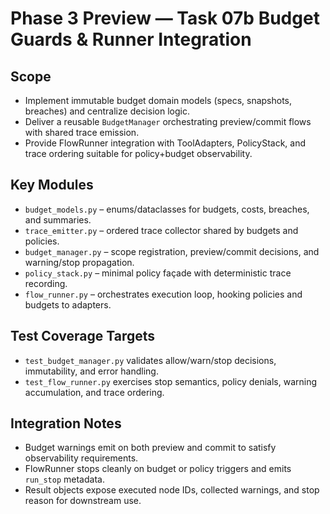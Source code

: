 # Phase 3 Preview — Task 07b Budget Guards & Runner Integration

## Scope
- Implement immutable budget domain models (specs, snapshots, breaches) and centralize decision logic.
- Deliver a reusable `BudgetManager` orchestrating preview/commit flows with shared trace emission.
- Provide FlowRunner integration with ToolAdapters, PolicyStack, and trace ordering suitable for policy+budget observability.

## Key Modules
- `budget_models.py` – enums/dataclasses for budgets, costs, breaches, and summaries.
- `trace_emitter.py` – ordered trace collector shared by budgets and policies.
- `budget_manager.py` – scope registration, preview/commit decisions, and warning/stop propagation.
- `policy_stack.py` – minimal policy façade with deterministic trace recording.
- `flow_runner.py` – orchestrates execution loop, hooking policies and budgets to adapters.

## Test Coverage Targets
- `test_budget_manager.py` validates allow/warn/stop decisions, immutability, and error handling.
- `test_flow_runner.py` exercises stop semantics, policy denials, warning accumulation, and trace ordering.

## Integration Notes
- Budget warnings emit on both preview and commit to satisfy observability requirements.
- FlowRunner stops cleanly on budget or policy triggers and emits `run_stop` metadata.
- Result objects expose executed node IDs, collected warnings, and stop reason for downstream use.
